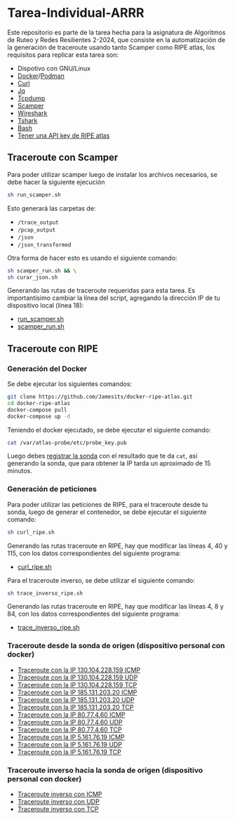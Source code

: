 # Tarea-Individual-ARRR

Este repositorio es parte de la tarea hecha para la asignatura de Algoritmos de Ruteo y Redes Resilientes 2-2024, que consiste en la automatización de la generación de traceroute usando tanto Scamper como RIPE atlas, los requisitos para replicar esta tarea son:
- Dispotivo con GNU/Linux
- [Docker](https://www.docker.com/)/[Podman](https://podman.io/)
- [Curl](https://curl.se/)
- [Jq](https://jqlang.github.io/jq/)
- [Tcpdump](https://www.tcpdump.org/)
- [Scamper](https://www.caida.org/catalog/software/scamper/)
- [Wireshark](https://www.wireshark.org/)
- [Tshark](https://tshark.dev/)
- [Bash](https://www.gnu.org/software/bash/)
- [Tener una API key de RIPE atlas](https://atlas.ripe.net/)


## Traceroute con Scamper

Para poder utilizar scamper luego de instalar los archivos necesarios, se debe hacer la siguiente ejecución
```sh
sh run_scamper.sh
```
Esto generará las carpetas de:

- `/trace_output`
- `/pcap_output`
- `/json`
- `/json_transformed`

Otra forma de hacer esto es usando el siguiente comando:
```sh
sh scamper_run.sh && \
sh curar_json.sh
```

Generando las rutas de traceroute requeridas para esta tarea. Es importantisimo cambiar la línea del script, agregando la dirección IP de tu dispositivo local (línea 18):
- [run_scamper.sh](https://github.com/AkumuKernel/Tarea-Individual-ARRR/blob/master/run_scamper.sh#L18)
- [scamper_run.sh](https://github.com/AkumuKernel/Tarea-Individual-ARRR/blob/master/scamper_run.sh#L18)

## Traceroute con RIPE

### Generación del Docker

Se debe ejecutar los siguientes comandos:
```sh
git clone https://github.com/Jamesits/docker-ripe-atlas.git
cd docker-ripe-atlas
docker-compose pull
docker-compose up -d
```

Teniendo el docker ejecutado, se debe ejecutar el siguiente comando:
```sh
cat /var/atlas-probe/etc/probe_key.pub
```
Luego debes [registrar la sonda](https://atlas.ripe.net/apply/swprobe/) con el resultado que te da `cat`, así generando la sonda, que para obtener la IP tarda un aproximado de 15 minutos.


### Generación de peticiones
Para poder utilizar las peticiones de RIPE, para el traceroute desde tu sonda, luego de generar el contenedor, se debe ejecutar el siguiente comando:
```sh
sh curl_ripe.sh
```

Generando las rutas traceroute en RIPE, hay que modificar las líneas 4, 40 y 115, con los datos correspondientes del siguiente programa:
- [curl_ripe.sh](https://github.com/AkumuKernel/Tarea-Individual-ARRR/blob/master/curl_ripe.sh#L4)

Para el traceroute inverso, se debe utilizar el siguiente comando:
```sh
sh trace_inverso_ripe.sh
```
Generando las rutas traceroute en RIPE, hay que modificar las líneas 4, 8 y 84, con los datos correspondientes del siguiente programa:
- [trace_inverso_ripe.sh](https://github.com/AkumuKernel/Tarea-Individual-ARRR/blob/master/trace_inverso_ripe.sh#L4)

### Traceroute desde la sonda de origen (dispositivo personal con docker)
- [Traceroute con la IP 130.104.228.159 ICMP](https://atlas.ripe.net/measurements/84258148/results)
- [Traceroute con la IP 130.104.228.159 UDP](https://atlas.ripe.net/measurements/84258149/results)
- [Traceroute con la IP 130.104.228.159 TCP](https://atlas.ripe.net/measurements/84258150/results)
- [Traceroute con la IP 185.131.203.20 ICMP](https://atlas.ripe.net/measurements/84258151/results)
- [Traceroute con la IP 185.131.203.20 UDP](https://atlas.ripe.net/measurements/84258152/results)
- [Traceroute con la IP 185.131.203.20 TCP](https://atlas.ripe.net/measurements/84258153/results)
- [Traceroute con la IP 80.77.4.60 ICMP](https://atlas.ripe.net/measurements/84258154/results)
- [Traceroute con la IP 80.77.4.60 UDP](https://atlas.ripe.net/measurements/84258155/results)
- [Traceroute con la IP 80.77.4.60 TCP](https://atlas.ripe.net/measurements/84258156/results)
- [Traceroute con la IP 5.161.76.19 ICMP](https://atlas.ripe.net/measurements/84258157/results)
- [Traceroute con la IP 5.161.76.19 UDP](https://atlas.ripe.net/measurements/84258158/results)
- [Traceroute con la IP 5.161.76.19 TCP](https://atlas.ripe.net/measurements/84258159/results)

### Traceroute inverso hacia la sonda de origen (dispositivo personal con docker)
- [Traceroute inverso con ICMP](https://atlas.ripe.net/measurements/84258163/results)
- [Traceroute inverso con UDP](https://atlas.ripe.net/measurements/84258164/results)
- [Traceroute inverso con TCP](https://atlas.ripe.net/measurements/84258165/results)
